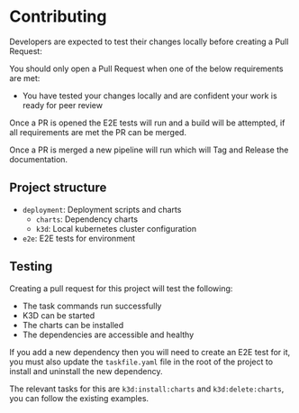 # Contributing

Developers are expected to test their changes locally before creating a Pull Request:

You should only open a Pull Request when one of the below requirements are met:

* You have tested your changes locally and are confident your work is ready for peer review

Once a PR is opened the E2E tests will run and a build will be attempted, 
if all requirements are met the PR can be merged.

Once a PR is merged a new pipeline will run which will Tag and Release the documentation.

## Project structure

- `deployment`: Deployment scripts and charts
    - `charts`: Dependency charts
    - `k3d`: Local kubernetes cluster configuration
- `e2e`: E2E tests for environment

## Testing

Creating a pull request for this project will test the following:

* The task commands run successfully
* K3D can be started
* The charts can be installed
* The dependencies are accessible and healthy

If you add a new dependency then you will need to create an E2E test for it, you must also update the `taskfile.yaml`
file in the root of the project to install and uninstall the new dependency.

The relevant tasks for this are `k3d:install:charts` and `k3d:delete:charts`, you can follow the existing examples.
